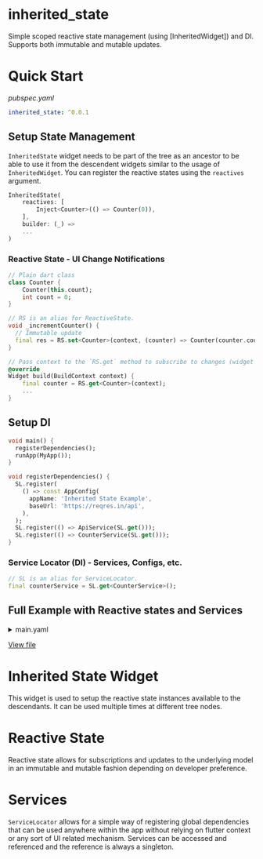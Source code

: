 # inherited_state

Simple scoped reactive state management (using [InheritedWidget]) and DI. Supports both immutable and mutable updates.

# Quick Start
*pubspec.yaml*
```yaml
inherited_state: ^0.0.1
```

## Setup State Management
`InheritedState` widget needs to be part of the tree as an ancestor to be able to use it from the descendent widgets similar to the usage of `InheritedWidget`. You can register the reactive states using the `reactives` argument.

```dart
InheritedState(
    reactives: [
        Inject<Counter>(() => Counter(0)),
    ],
    builder: (_) =>
    ...
)
```

### Reactive State - UI Change Notifications
```dart
// Plain dart class
class Counter {
    Counter(this.count);
    int count = 0;
}

// RS is an alias for ReactiveState.
void _incrementCounter() {
  // Immutable update
  final res = RS.set<Counter>(context, (counter) => Counter(counter.count + 1));
}

// Pass context to the `RS.get` method to subscribe to changes (widget automatically rebuilds when changes occur).
@override
Widget build(BuildContext context) {
    final counter = RS.get<Counter>(context);
    ...
}
```

## Setup DI
```dart
void main() {
  registerDependencies();
  runApp(MyApp());
}

void registerDependencies() {
  SL.register(
    () => const AppConfig(
      appName: 'Inherited State Example',
      baseUrl: 'https://reqres.in/api',
    ),
  );
  SL.register(() => ApiService(SL.get()));
  SL.register(() => CounterService(SL.get()));
}
```

### Service Locator (DI) - Services, Configs, etc.
```dart
// SL is an alias for ServiceLocator.
final counterService = SL.get<CounterService>();
```

## Full Example with Reactive states and Services

<details>
  <summary>main.yaml</summary>

```dart
import 'package:flutter/material.dart';
import 'package:inherited_state/inherited_state.dart';

import 'models/counter.dart';
import 'services/api_service.dart';
import 'services/app_config.dart';
import 'services/counter_service.dart';

void main() {
  registerDependencies();
  runApp(MyApp());
}

void registerDependencies() {
  SL.register(
    () => const AppConfig(
      appName: 'Inherited State Example',
      baseUrl: 'https://reqres.in/api',
    ),
  );
  SL.register(() => ApiService(SL.get()));
  SL.register(() => CounterService(SL.get()));
}

class MyApp extends StatelessWidget {
  @override
  Widget build(BuildContext context) {
    return InheritedState(
        reactives: [
          Inject<Counter>(() => Counter(0)),
        ],
        builder: (_) {
          // final appConfig = InheritedService.get<AppConfig>();
          final appConfig = SL.get<AppConfig>();
          return MaterialApp(
            title: appConfig.appName,
            home: MyHomePage(title: appConfig.appName),
          );
        });
  }
}

class MyHomePage extends StatefulWidget {
  const MyHomePage({Key key, this.title}) : super(key: key);

  final String title;

  @override
  _MyHomePageState createState() => _MyHomePageState();
}

class _MyHomePageState extends State<MyHomePage> {
  final counterService = SL.get<CounterService>();
  Future<int> initialCounterFuture;

  @override
  void initState() {
    super.initState();
    initialCounterFuture = counterService.getInitialCounter();
    // Long form
    // initialCounterFuture.then((value) =>
    //     ReactiveService.getReactive<Counter>().setState((counter) => counter.count = value));
    // Short form - Mutatable update
    initialCounterFuture.then((value) =>
        RS.set<Counter>(context, (counter) => counter.count = value));
  }

  void _incrementCounter() {
    // Immutable update
    final res =
        RS.set<Counter>(context, (counter) => Counter(counter.count + 1));
    print('increment result: $res');
  }

  @override
  Widget build(BuildContext context) {
    final counter = RS.get<Counter>(context);
    print('rebuild: $counter');
    return Scaffold(
      appBar: AppBar(
        title: Text(widget.title),
      ),
      body: Center(
        child: Column(
          mainAxisAlignment: MainAxisAlignment.center,
          children: <Widget>[
            const Text(
              'You have pushed the button this many times:',
            ),
            const SizedBox(height: 20),
            _buildFutureWaiter(
                (isReady) => Text(
                      '${counter.count}',
                      style: Theme.of(context).textTheme.headline4,
                    ),
                true),
          ],
        ),
      ),
      floatingActionButton: _buildFutureWaiter(
        (isReady) {
          print('floats $counter');
          return FloatingActionButton(
            backgroundColor: isReady ? null : Colors.grey,
            disabledElevation: 0,
            onPressed: isReady ? _incrementCounter : null,
            tooltip: 'Increment',
            child: const Icon(Icons.add),
          );
        },
      ),
    );
  }

  Widget _buildFutureWaiter(Widget Function(bool isReady) builder,
          [bool showSpinner = false]) =>
      FutureBuilder<int>(
        future: initialCounterFuture,
        builder: (_, snapshot) => showSpinner && !snapshot.hasData
            ? const CircularProgressIndicator()
            : builder(snapshot.hasData),
      );
}


```
</details>

[View file](example/lib/main.dart)

# Inherited State Widget
This widget is used to setup the reactive state instances available to the descendants. It can be used multiple times at different tree nodes. 

# Reactive State
Reactive state allows for subscriptions and updates to the underlying model in an immutable and mutable fashion depending on developer preference.

# Services
`ServiceLocator` allows for a simple way of registering global dependencies that can be used anywhere within the app without relying on flutter context or any sort of UI related mechanism. Services can be accessed and referenced and the reference is always a singleton.
